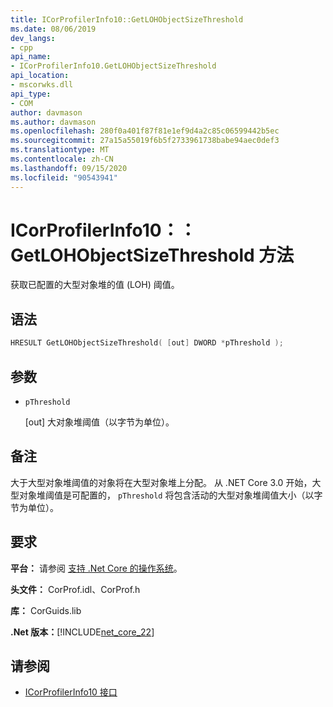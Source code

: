 ```yaml
---
title: ICorProfilerInfo10::GetLOHObjectSizeThreshold
ms.date: 08/06/2019
dev_langs:
- cpp
api_name:
- ICorProfilerInfo10.GetLOHObjectSizeThreshold
api_location:
- mscorwks.dll
api_type:
- COM
author: davmason
ms.author: davmason
ms.openlocfilehash: 280f0a401f87f81e1ef9d4a2c85c06599442b5ec
ms.sourcegitcommit: 27a15a55019f6b5f2733961738babe94aec0def3
ms.translationtype: MT
ms.contentlocale: zh-CN
ms.lasthandoff: 09/15/2020
ms.locfileid: "90543941"
---
```

# <a name="icorprofilerinfo10getlohobjectsizethreshold-method"></a>ICorProfilerInfo10：： GetLOHObjectSizeThreshold 方法

获取已配置的大型对象堆的值 (LOH) 阈值。

## <a name="syntax"></a>语法

```cpp
HRESULT GetLOHObjectSizeThreshold( [out] DWORD *pThreshold );
```

## <a name="parameters"></a>参数

- `pThreshold`

  \[out] 大对象堆阈值（以字节为单位）。

## <a name="remarks"></a>备注

大于大型对象堆阈值的对象将在大型对象堆上分配。 从 .NET Core 3.0 开始，大型对象堆阈值是可配置的， `pThreshold` 将包含活动的大型对象堆阈值大小（以字节为单位）。

## <a name="requirements"></a>要求

**平台：** 请参阅 [支持 .Net Core 的操作系统](../../../core/install/windows.md?pivots=os-windows)。

**头文件：** CorProf.idl、CorProf.h

**库：** CorGuids.lib

**.Net 版本：**[!INCLUDE[net_core_22](../../../../includes/net-core-30-md.md)]

## <a name="see-also"></a>请参阅

- [ICorProfilerInfo10 接口](icorprofilerinfo10-interface.md)
